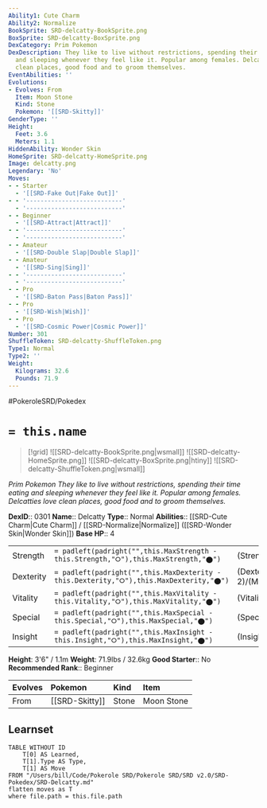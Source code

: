 ```yaml
---
Ability1: Cute Charm
Ability2: Normalize
BookSprite: SRD-delcatty-BookSprite.png
BoxSprite: SRD-delcatty-BoxSprite.png
DexCategory: Prim Pokemon
DexDescription: They like to live without restrictions, spending their time eating
  and sleeping whenever they feel like it. Popular among females. Delcatties love
  clean places, good food and to groom themselves.
EventAbilities: ''
Evolutions:
- Evolves: From
  Item: Moon Stone
  Kind: Stone
  Pokemon: '[[SRD-Skitty]]'
GenderType: ''
Height:
  Feet: 3.6
  Meters: 1.1
HiddenAbility: Wonder Skin
HomeSprite: SRD-delcatty-HomeSprite.png
Image: delcatty.png
Legendary: 'No'
Moves:
- - Starter
  - '[[SRD-Fake Out|Fake Out]]'
- - '---------------------------'
  - '---------------------------'
- - Beginner
  - '[[SRD-Attract|Attract]]'
- - '---------------------------'
  - '---------------------------'
- - Amateur
  - '[[SRD-Double Slap|Double Slap]]'
- - Amateur
  - '[[SRD-Sing|Sing]]'
- - '---------------------------'
  - '---------------------------'
- - Pro
  - '[[SRD-Baton Pass|Baton Pass]]'
- - Pro
  - '[[SRD-Wish|Wish]]'
- - Pro
  - '[[SRD-Cosmic Power|Cosmic Power]]'
Number: 301
ShuffleToken: SRD-delcatty-ShuffleToken.png
Type1: Normal
Type2: ''
Weight:
  Kilograms: 32.6
  Pounds: 71.9
---
```


#PokeroleSRD/Pokedex

# `= this.name`

> [!grid]
> ![[SRD-delcatty-BookSprite.png|wsmall]]
> ![[SRD-delcatty-HomeSprite.png]]
> ![[SRD-delcatty-BoxSprite.png|htiny]]
> ![[SRD-delcatty-ShuffleToken.png|wsmall]]


*Prim Pokemon*
*They like to live without restrictions, spending their time eating and sleeping whenever they feel like it. Popular among females. Delcatties love clean places, good food and to groom themselves.*

**DexID**:: 0301
**Name**:: Delcatty
**Type**:: Normal
**Abilities**:: [[SRD-Cute Charm|Cute Charm]] / [[SRD-Normalize|Normalize]] ([[SRD-Wonder Skin|Wonder Skin]])
**Base HP**:: 4

|           |                                                                                        |                                          |
| --------- | -------------------------------------------------------------------------------------- | ---------------------------------------- |
| Strength  | `= padleft(padright("",this.MaxStrength - this.Strength,"⭘"),this.MaxStrength,"⬤")`    | (Strength::2)/(MaxStrength::4)   |
| Dexterity | `= padleft(padright("",this.MaxDexterity - this.Dexterity,"⭘"),this.MaxDexterity,"⬤")` | (Dexterity:: 2)/(MaxDexterity::5) |
| Vitality  | `= padleft(padright("",this.MaxVitality - this.Vitality,"⭘"),this.MaxVitality,"⬤")`    | (Vitality::2)/(MaxVitality::4)   |
| Special   | `= padleft(padright("",this.MaxSpecial - this.Special,"⭘"),this.MaxSpecial,"⬤")`       | (Special::2)/(MaxSpecial::4)     |
| Insight   | `= padleft(padright("",this.MaxInsight - this.Insight,"⭘"),this.MaxInsight,"⬤")`       | (Insight::2)/(MaxInsight::4)     |

**Height**: 3'6" / 1.1m
**Weight**: 71.9lbs / 32.6kg
**Good Starter**:: No
**Recommended Rank**:: Beginner

| Evolves   | Pokemon        | Kind   | Item       |
|:----------|:---------------|:-------|:-----------|
| From      | [[SRD-Skitty]] | Stone  | Moon Stone |

## Learnset

```dataview
TABLE WITHOUT ID
    T[0] AS Learned,
    T[1].Type AS Type,
    T[1] AS Move
FROM "/Users/bill/Code/Pokerole SRD/Pokerole SRD/SRD v2.0/SRD-Pokedex/SRD-Delcatty.md"
flatten moves as T
where file.path = this.file.path
```

